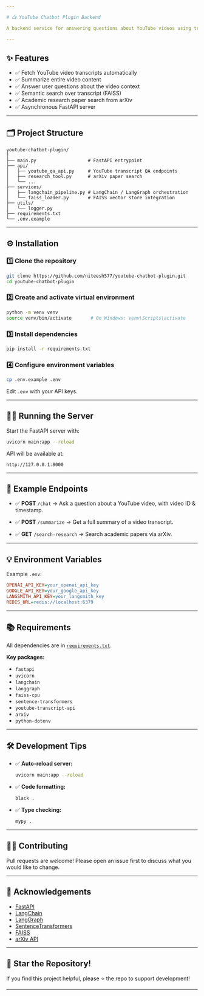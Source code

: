```yaml
---

# 📺 YouTube Chatbot Plugin Backend

A backend service for answering questions about YouTube videos using transcripts, LLM workflows (LangChain & LangGraph), vector search (FAISS), and arXiv research search.

---
```


## ✨ Features

* ✅ Fetch YouTube video transcripts automatically
* ✅ Summarize entire video content
* ✅ Answer user questions about the video context
* ✅ Semantic search over transcript (FAISS)
* ✅ Academic research paper search from arXiv
* ✅ Asynchronous FastAPI server

---

## 🗂️ Project Structure

```
youtube-chatbot-plugin/
│
├── main.py                   # FastAPI entrypoint
├── api/
│   ├── youtube_qa_api.py     # YouTube transcript QA endpoints
│   ├── research_tool.py      # arXiv paper search
│   └── ...
├── services/
│   ├── langchain_pipeline.py # LangChain / LangGraph orchestration
│   └── faiss_loader.py       # FAISS vector store integration
├── utils/
│   └── logger.py
├── requirements.txt
└── .env.example
```

---

## ⚙️ Installation

### 1️⃣ Clone the repository

```bash
git clone https://github.com/niteesh577/youtube-chatbot-plugin.git
cd youtube-chatbot-plugin
```

### 2️⃣ Create and activate virtual environment

```bash
python -m venv venv
source venv/bin/activate       # On Windows: venv\Scripts\activate
```

### 3️⃣ Install dependencies

```bash
pip install -r requirements.txt
```

### 4️⃣ Configure environment variables

```bash
cp .env.example .env
```

Edit `.env` with your API keys.

---

## 🏃‍♂️ Running the Server

Start the FastAPI server with:

```bash
uvicorn main:app --reload
```

API will be available at:

```
http://127.0.0.1:8000
```

---

## 📌 Example Endpoints

* ✅ **POST** `/chat`
  → Ask a question about a YouTube video, with video ID & timestamp.

* ✅ **POST** `/summarize`
  → Get a full summary of a video transcript.

* ✅ **GET** `/search-research`
  → Search academic papers via arXiv.

---

## 💡 Environment Variables

Example `.env`:

```ini
OPENAI_API_KEY=your_openai_api_key
GOOGLE_API_KEY=your_google_api_key
LANGSMITH_API_KEY=your_langsmith_key
REDIS_URL=redis://localhost:6379
```

---

## 📚 Requirements

All dependencies are in [`requirements.txt`](./requirements.txt).

**Key packages:**

* `fastapi`
* `uvicorn`
* `langchain`
* `langgraph`
* `faiss-cpu`
* `sentence-transformers`
* `youtube-transcript-api`
* `arxiv`
* `python-dotenv`

---

## 🛠️ Development Tips

* ✅ **Auto-reload server:**

  ```bash
  uvicorn main:app --reload
  ```

* ✅ **Code formatting:**

  ```bash
  black .
  ```

* ✅ **Type checking:**

  ```bash
  mypy .
  ```

---

## 🧑‍💻 Contributing

Pull requests are welcome!
Please open an issue first to discuss what you would like to change.

---

## 🙏 Acknowledgements

* [FastAPI](https://fastapi.tiangolo.com/)
* [LangChain](https://www.langchain.com/)
* [LangGraph](https://www.langgraph.dev/)
* [SentenceTransformers](https://www.sbert.net/)
* [FAISS](https://github.com/facebookresearch/faiss)
* [arXiv API](https://arxiv.org/help/api)

---

## 🌟 Star the Repository!

If you find this project helpful, please ⭐️ the repo to support development!

---
